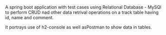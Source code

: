 A spring boot application with test cases using Relational Database - MySQl to perform CRUD nad other data retrival operations on a track table having id, name and comment.

It portrays use of h2-console as well asPostman to show 
data in tables.
